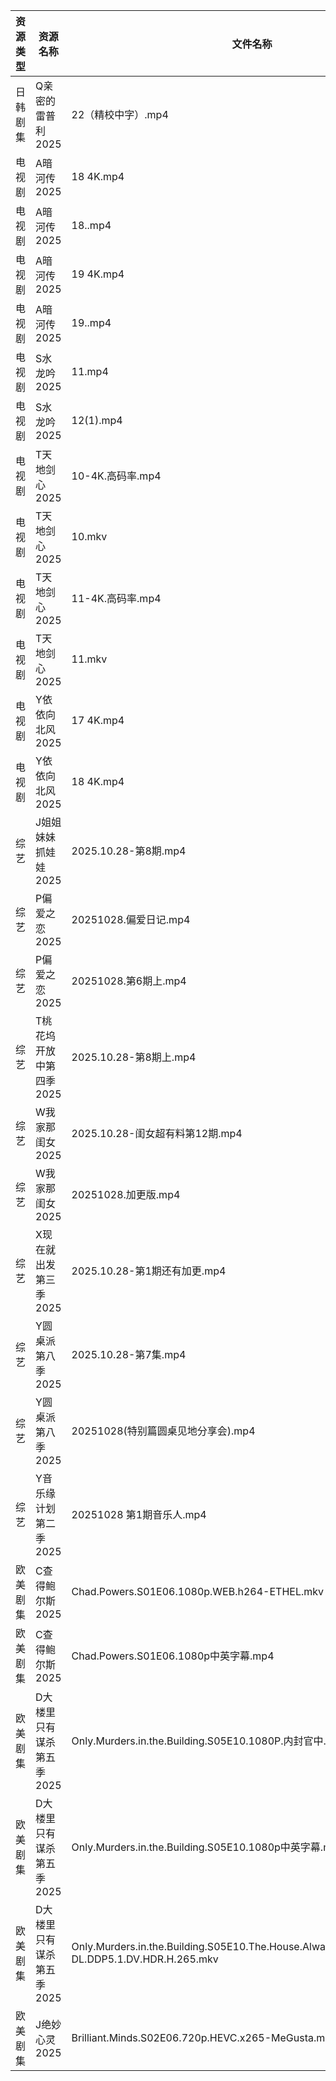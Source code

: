 | 资源类型 | 资源名称            | 文件名称                                                                                           | 分享链接                                 | 更新时间                |
| ---- | --------------- | ---------------------------------------------------------------------------------------------- | ------------------------------------ | ------------------- |
| 日韩剧集 | Q亲密的雷普利2025     | 22（精校中字）.mp4                                                                                   | https://pan.quark.cn/s/8cb9fd7634af  | 2025-10-28 12:22:33 |
| 电视剧  | A暗河传2025        | 18 4K.mp4                                                                                      | https://www.alipan.com/s/h2Y2d4BMiik | 2025-10-28 18:03:10 |
| 电视剧  | A暗河传2025        | 18..mp4                                                                                        | https://www.alipan.com/s/h2Y2d4BMiik | 2025-10-28 18:03:09 |
| 电视剧  | A暗河传2025        | 19 4K.mp4                                                                                      | https://www.alipan.com/s/h2Y2d4BMiik | 2025-10-28 18:03:09 |
| 电视剧  | A暗河传2025        | 19..mp4                                                                                        | https://www.alipan.com/s/h2Y2d4BMiik | 2025-10-28 18:03:08 |
| 电视剧  | S水龙吟2025        | 11.mp4                                                                                         | https://www.alipan.com/s/6dPDkThbv1x | 2025-10-28 21:03:47 |
| 电视剧  | S水龙吟2025        | 12(1).mp4                                                                                      | https://www.alipan.com/s/6dPDkThbv1x | 2025-10-28 21:03:46 |
| 电视剧  | T天地剑心2025       | 10-4K.高码率.mp4                                                                                  | https://pan.quark.cn/s/b5abda6ddefd  | 2025-10-28 21:23:55 |
| 电视剧  | T天地剑心2025       | 10.mkv                                                                                         | https://www.alipan.com/s/da1XqYJmDWM | 2025-10-28 21:03:55 |
| 电视剧  | T天地剑心2025       | 11-4K.高码率.mp4                                                                                  | https://pan.quark.cn/s/b5abda6ddefd  | 2025-10-28 21:23:51 |
| 电视剧  | T天地剑心2025       | 11.mkv                                                                                         | https://www.alipan.com/s/da1XqYJmDWM | 2025-10-28 21:03:55 |
| 电视剧  | Y依依向北风2025      | 17 4K.mp4                                                                                      | https://www.alipan.com/s/D5ifn8EewgV | 2025-10-28 12:04:12 |
| 电视剧  | Y依依向北风2025      | 18 4K.mp4                                                                                      | https://www.alipan.com/s/D5ifn8EewgV | 2025-10-28 12:04:12 |
| 综艺   | J姐姐妹妹抓娃娃2025    | 2025.10.28-第8期.mp4                                                                             | https://pan.quark.cn/s/1f1c2cfb3ccb  | 2025-10-28 12:28:22 |
| 综艺   | P偏爱之恋2025       | 20251028.偏爱日记.mp4                                                                              | https://pan.quark.cn/s/2023e0def11e  | 2025-10-28 10:29:22 |
| 综艺   | P偏爱之恋2025       | 20251028.第6期上.mp4                                                                              | https://pan.quark.cn/s/2023e0def11e  | 2025-10-28 10:29:26 |
| 综艺   | T桃花坞开放中第四季2025  | 2025.10.28-第8期上.mp4                                                                            | https://pan.quark.cn/s/8b7ce4026740  | 2025-10-28 16:31:06 |
| 综艺   | W我家那闺女2025      | 2025.10.28-闺女超有料第12期.mp4                                                                       | https://pan.quark.cn/s/382e9ca0c203  | 2025-10-28 16:31:21 |
| 综艺   | W我家那闺女2025      | 20251028.加更版.mp4                                                                               | https://pan.quark.cn/s/382e9ca0c203  | 2025-10-28 16:31:24 |
| 综艺   | X现在就出发第三季2025   | 2025.10.28-第1期还有加更.mp4                                                                         | https://pan.quark.cn/s/857fd8309a69  | 2025-10-28 12:31:23 |
| 综艺   | Y圆桌派第八季2025     | 2025.10.28-第7集.mp4                                                                             | https://pan.quark.cn/s/1adadc68b5b4  | 2025-10-28 19:31:22 |
| 综艺   | Y圆桌派第八季2025     | 20251028(特别篇圆桌见地分享会).mp4                                                                       | https://pan.quark.cn/s/1adadc68b5b4  | 2025-10-28 16:32:51 |
| 综艺   | Y音乐缘计划第二季2025   | 20251028 第1期音乐人.mp4                                                                            | https://pan.quark.cn/s/8efc5bd41321  | 2025-10-28 16:33:12 |
| 欧美剧集 | C查得鲍尔斯2025      | Chad.Powers.S01E06.1080p.WEB.h264-ETHEL.mkv                                                    | https://pan.quark.cn/s/525cb8513b0e  | 2025-10-28 16:18:55 |
| 欧美剧集 | C查得鲍尔斯2025      | Chad.Powers.S01E06.1080p中英字幕.mp4                                                               | https://pan.quark.cn/s/525cb8513b0e  | 2025-10-28 16:18:52 |
| 欧美剧集 | D大楼里只有谋杀第五季2025 | Only.Murders.in.the.Building.S05E10.1080P.内封官中.mkv                                             | https://pan.quark.cn/s/b69edc4a08ba  | 2025-10-28 16:19:10 |
| 欧美剧集 | D大楼里只有谋杀第五季2025 | Only.Murders.in.the.Building.S05E10.1080p中英字幕.mp4                                              | https://pan.quark.cn/s/b69edc4a08ba  | 2025-10-28 16:19:14 |
| 欧美剧集 | D大楼里只有谋杀第五季2025 | Only.Murders.in.the.Building.S05E10.The.House.Always.2160p.DSNP.WEB-DL.DDP5.1.DV.HDR.H.265.mkv | https://pan.quark.cn/s/b69edc4a08ba  | 2025-10-28 16:19:06 |
| 欧美剧集 | J绝妙心灵2025       | Brilliant.Minds.S02E06.720p.HEVC.x265-MeGusta.mkv                                              | https://pan.quark.cn/s/f6fca909cc0f  | 2025-10-28 16:21:12 |
